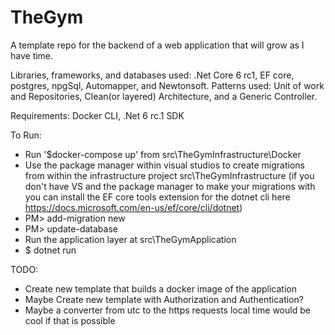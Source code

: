 # TheGym
A template repo for the backend of a web application that will grow as I have time. 

Libraries, frameworks, and databases used: .Net Core 6 rc1, EF core, postgres, npgSql, Automapper, and Newtonsoft.
Patterns used: Unit of work and Repositories, Clean(or layered) Architecture, and a Generic Controller. 

Requirements: Docker CLI, .Net 6 rc.1 SDK

To Run:
- Run '$docker-compose up' from src\TheGymInfrastructure\Docker
- Use the package manager within visual studios to
    create migrations from within the infrastructure project src\TheGymInfrastructure
    (if you don't have VS and the package manager to make your migrations 
    with you can install the EF core tools extension for the dotnet cli
    here https://docs.microsoft.com/en-us/ef/core/cli/dotnet)
- PM> add-migration new
- PM> update-database
- Run the application layer at src\TheGymApplication
- $ dotnet run

TODO:
- Create new template that builds a docker image of the application
- Maybe Create new template with Authorization and Authentication?
- Maybe a converter from utc to the https requests local time would be cool if that is possible